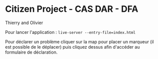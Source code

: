 # Citizen Project - CAS DAR - DFA

[repo]: https://github.com/ThierryS72/citizen

Thierry and Olivier

Pour lancer l'application : `live-server --entry-file=index.html`

Pour déclarer un problème cliquer sur la map pour placer un marqueur (il est possible de le déplacer) puis cliquez dessus afin d'accéder au formulaire de déclaration.